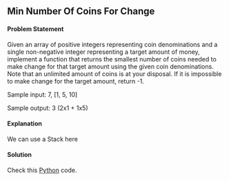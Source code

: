 ## Min Number Of Coins For Change

#### Problem Statement


Given an array of positive integers representing coin denominations and a single non-negative integer representing a target amount of money, implement a
function that returns the smallest number of coins needed to make change for that target amount using the given coin denominations. Note that an unlimited
amount of coins is at your disposal. If it is impossible to make change for the target amount, return -1.

Sample input: 7, [1, 5, 10]

Sample output: 3 (2x1 + 1x5)



#### Explanation

We can use a Stack here


#### Solution

Check this [Python](../python/Minimum_Number_Of_Coins_For_Change.py) code.

